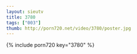 ```yaml
--- 
layout: sieutv
title: 3780
tags: ["003"]
thumb: http://porn720.net/video/3780/poster.jpg
---
```

{% include porn720 key="3780" %} 
